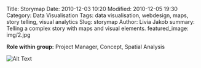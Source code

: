 Title: Storymap
Date: 2010-12-03 10:20
Modified: 2010-12-05 19:30
Category: Data Visualisation
Tags: data visualisation, webdesign, maps, story telling, visual analytics
Slug: storymap
Author: Livia Jakob
summary: Telling a complex story with maps and visual elements.
featured_image: img/2.jpg



**Role within group:** Project Manager, Concept, Spatial Analysis



![Alt Text]({filename}/img/test.JPG)
